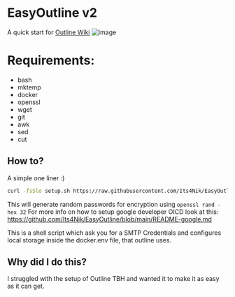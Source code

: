 # EasyOutline v2
A quick start for [Outline Wiki](https://github.com/outline/outline)
![image](https://github.com/Its4Nik/EasyOutline/blob/dev-patch/docs/Asciicinema.gif)

# Requirements:
- bash
- mktemp
- docker
- openssl
- wget
- git
- awk
- sed
- cut

## How to?
A simple one liner :)
```bash
curl -fsSlo setup.sh https://raw.githubusercontent.com/Its4Nik/EasyOutline/dev-patch/setup.sh && bash setup.sh
```

This will generate random passwords for encryption using `openssl rand -hex 32`
For more info on how to setup google developer OICD look at this: https://github.com/Its4Nik/EasyOutline/blob/main/README-google.md

This is a shell script which ask you for a SMTP Credentials and configures local storage inside the docker.env file, that outline uses.

## Why did I do this?

I struggled with the setup of Outline TBH and wanted it to make it as easy as it can get.
